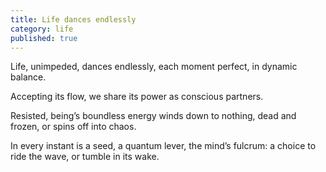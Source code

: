 ```yaml
---
title: Life dances endlessly
category: life
published: true
---
```


Life,
unimpeded,
dances endlessly,
each moment perfect,
in dynamic balance.

Accepting its flow,
we share its power
as conscious partners.

Resisted,
being’s boundless energy
winds down to nothing,
dead and frozen,
or spins off
into chaos.

In every instant
is a seed,
a quantum lever,
the mind’s fulcrum:
a choice
to ride the wave,
or tumble
in its wake.
